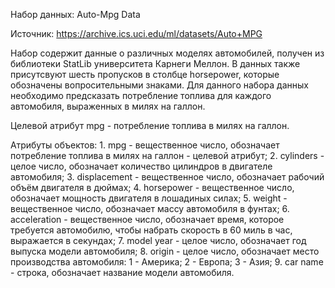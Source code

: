 Набор данных: Auto-Mpg Data

Источник: https://archive.ics.uci.edu/ml/datasets/Auto+MPG

Набор содержит данные о различных моделях автомобилей, получен из библиотеки StatLib университета Карнеги Меллон.
В данных также присутсвуют шесть пропусков в столбце horsepower, которые обозначены вопросительными знаками.
Для данного набора данных необходимо предсказать потребление топлива для каждого автомобиля, выраженных в милях на галлон.

Целевой атрибут mpg - потребление топлива в милях на галлон.

Атрибуты объектов:
	1. mpg - вещественное число, обозначает потребление топлива в милях на галлон - целевой атрибут;
    2. cylinders - целое число, обозначает количество цилиндров в двигателе автомобиля;
    3. displacement - вещественное число, обозначает рабочий объём двигателя в дюймах;
    4. horsepower - вещественное число, обозначает мощность двигателя в лошадиных силах;
    5. weight - вещественное число, обозначает массу автомобиля в фунтах;
    6. acceleration - вещественное число, обозначает время, которое требуется автомобилю, чтобы набрать скорость в 60 миль в час, выражается в секундах;
    7. model year - целое число, обозначает год выпуска модели автомобиля;
    8. origin - целое число, обозначает место производства автомобиля:
		1 - Америка;
		2 - Европа;
		3 - Азия;
    9. car name - строка, обозначает название модели автомобиля.